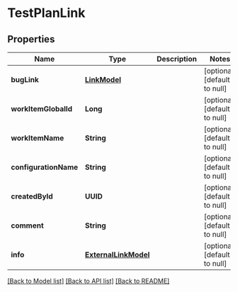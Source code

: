 # TestPlanLink
## Properties

| Name | Type | Description | Notes |
|------------ | ------------- | ------------- | -------------|
| **bugLink** | [**LinkModel**](LinkModel.md) |  | [optional] [default to null] |
| **workItemGlobalId** | **Long** |  | [optional] [default to null] |
| **workItemName** | **String** |  | [optional] [default to null] |
| **configurationName** | **String** |  | [optional] [default to null] |
| **createdById** | **UUID** |  | [optional] [default to null] |
| **comment** | **String** |  | [optional] [default to null] |
| **info** | [**ExternalLinkModel**](ExternalLinkModel.md) |  | [optional] [default to null] |

[[Back to Model list]](../README.md#documentation-for-models) [[Back to API list]](../README.md#documentation-for-api-endpoints) [[Back to README]](../README.md)

